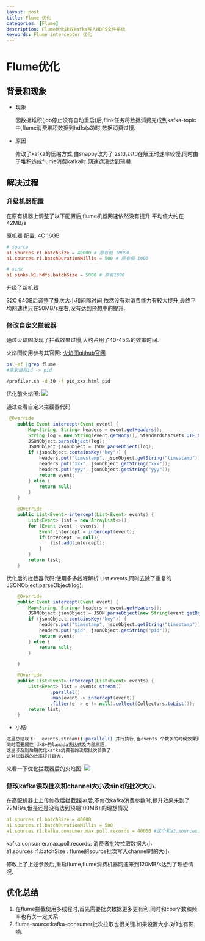 ```yaml
---
layout: post
title: Flume 优化
categories: [Flume]
description: Flume优化读取kafka写入HDFS文件系统
keywords: Flume interceptor 优化
---
```


# Flume优化

## 背景和现象
- 现象 
    
    因数据堆积(job停止没有自动重启)后,flink任务将数据消费完成到kafka-topic中,flume消费堆积数据到hdfs(s3)时,数据消费过慢.

- 原因
    
    修改了kafka的压缩方式,由snappy改为了 zstd,zstd在解压时速率较慢,同时由于堆积造成flume消费kafka时,网速远没达到预期.

## 解决过程
### 升级机器配置
在原有机器上调整了以下配置后,flume机器网速依然没有提升.平均值大约在42MB/s

原机器 配置: 4C 16GB
``` conf
# source
a1.sources.r1.batchSize = 40000 # 原有值 10000
a1.sources.r1.batchDurationMillis = 500 # 原有值 1000

# sink
a1.sinks.k1.hdfs.batchSize = 5000 # 原有1000
```
升级了新机器

32C 64GB后调整了批次大小和间隔时间,依然没有对消费能力有较大提升,最终平均网速也只在50MB/s左右,没有达到预想中的提升.

### 修改自定义拦截器

通过火焰图发现了拦截效果过慢,大约占用了40-45%的效率时间.

火焰图使用参考其官网: [火焰图github官网](https://github.com/jvm-profiling-tools/async-profiler)
``` bash
ps -ef |grep flume
#拿到进程id -> pid

/profiler.sh -d 30 -f pid_xxx.html pid

```
优化前火焰图: 
![](https://i.loli.net/2021/11/29/azbCdjQGpK8OEsn.png)

通过查看自定义拦截器代码
``` java
 @Override
    public Event intercept(Event event) {
        Map<String, String> headers = event.getHeaders();
        String log = new String(event.getBody(), StandardCharsets.UTF_8);
        JSONObject.parseObject(log);
        JSONObject jsonObject = JSON.parseObject(log);
        if (jsonObject.containsKey("key")) {
            headers.put("timestamp", jsonObject.getString("timestamp"));
            headers.put("xxx", jsonObject.getString("xxx"));
            headers.put("yyy", jsonObject.getString("yyy"));
            return event;
        } else {
            return null;
        }
    }

    @Override
    public List<Event> intercept(List<Event> events) {
        List<Event> list = new ArrayList<>();
        for (Event event : events) {
            Event intercept = intercept(event);
            if(intercept != null){
                list.add(intercept);
            }
        }
        return list;
    }
```
优化后的拦截器代码:使用多多线程解析 List<Event> events,同时去除了重复的JSONObject.parseObject(log);

``` java
    @Override
    public Event intercept(Event event) {
        Map<String, String> headers = event.getHeaders();
        JSONObject jsonObject = JSON.parseObject(new String(event.getBody(), StandardCharsets.UTF_8));
        if (jsonObject.containsKey("key")) {
            headers.put("timestamp", jsonObject.getString("timestamp"));
            headers.put("pid", jsonObject.getString("pid"));
            return event;
        } else {
            return null;
        }

    }

    @Override
    public List<Event> intercept(List<Event> events) {
        List<Event> list = events.stream()
                .parallel()
                .map(event -> intercept(event))
                .filter(e -> e != null).collect(Collectors.toList());
        return list;
    }
```
- 小结:
``` bash
这里总结以下:  events.stream().parallel() 并行执行,当events 个数多的时候效果更好.
同时需要属性jdk8+的lamada表达式及内部原理.
这里涉及到后期优化kafka消费者的读取批次参数了.
这对拦截器的效率提升巨大.
```

来看一下优化拦截器后的火焰图:
![](https://i.loli.net/2021/11/29/8ohcMwQ7tWx6kIr.png)

### 修改kafka读取批次和channel大小及sink的批次大小.
在高配机器上上传修改后拦截器jar后,不修改kafka消费参数时,提升效果来到了72MB/s,但是还是没有达到预期100MB+的理想情况.
``` yml
a1.sources.r1.batchSize = 40000
a1.sources.r1.batchDurationMillis = 500
a1.sources.r1.kafka.consumer.max.poll.records = 40000 #这个和a1.sources.r1.batchSize很关键
```
kafka.consumer.max.poll.records: 消费者批次拉取数据大小
a1.sources.r1.batchSize : flume的source批次写入channel时的大小.

修改上了上述参数后,重启flume,flume消费机器网速来到120MB/s达到了理想情况.

## 优化总结
1. 在flume拦截使用多线程时,首先需要批次数据更多更有利,同时和cpu个数和频率也有关一定关系.
2. flume-source:kafka-consumer批次拉取也很关键.如果设置大小.对1也有影响.
